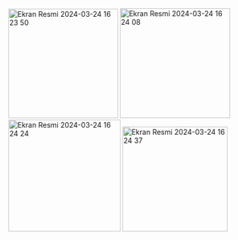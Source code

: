 <img width="218" alt="Ekran Resmi 2024-03-24 16 23 50" src="https://github.com/omerfi66/Rehberim/assets/120007024/d3013138-a491-4015-8b3f-7fac4fcce570">
<img width="219" alt="Ekran Resmi 2024-03-24 16 24 08" src="https://github.com/omerfi66/Rehberim/assets/120007024/3e1cd250-d027-40ae-8c7b-7d68496092e9">
<img width="223" alt="Ekran Resmi 2024-03-24 16 24 24" src="https://github.com/omerfi66/Rehberim/assets/120007024/9660fb7e-3ea5-4cf1-9a89-341023435aa5">
<img width="209" alt="Ekran Resmi 2024-03-24 16 24 37" src="https://github.com/omerfi66/Rehberim/assets/120007024/b1d9fe13-9505-47f5-ac2a-237add19b21d">
